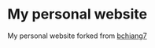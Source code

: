 # My personal website

My personal website forked from [bchiang7](https://github.com/bchiang7/bchiang7.github.io)
